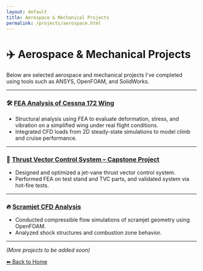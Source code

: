 ```yaml
---
layout: default
title: Aerospace & Mechanical Projects
permalink: /projects/aerospace.html
---
```


# ✈️ Aerospace & Mechanical Projects

Below are selected aerospace and mechanical projects I've completed using tools such as ANSYS, OpenFOAM, and SolidWorks.

---

### 🛠️ [FEA Analysis of Cessna 172 Wing](/projects/cessna-wing-fea.html)
- Structural analysis using FEA to evaluate deformation, stress, and vibration on a simplified wing under real flight conditions.
- Integrated CFD loads from 2D steady-state simulations to model climb and cruise performance.

---

### 🚀 [Thrust Vector Control System – Capstone Project](/projects/tvc-capstone.html)
- Designed and optimized a jet-vane thrust vector control system.
- Performed FEA on test stand and TVC parts, and validated system via hot-fire tests.

---

### 🔥 [Scramjet CFD Analysis](/projects/scramjet-cfd.html)
- Conducted compressible flow simulations of scramjet geometry using OpenFOAM.
- Analyzed shock structures and combustion zone behavior.

---

*(More projects to be added soon)*

[⬅ Back to Home](/index.html)

